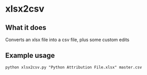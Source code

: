 # xlsx2csv

## What it does

Converts an xlsx file into a csv file, plus some custom edits

## Example usage

```
python xlsx2csv.py "Python Attribution File.xlsx" master.csv
```
